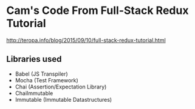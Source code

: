 # Cam's Code From Full-Stack Redux Tutorial

http://teropa.info/blog/2015/09/10/full-stack-redux-tutorial.html


## Libraries used
- Babel (JS Transpiler)
- Mocha (Test Framework)
- Chai (Assertion/Expectation Library)
- ChaiImmutable
- Immutable (Immutable Datastructures)